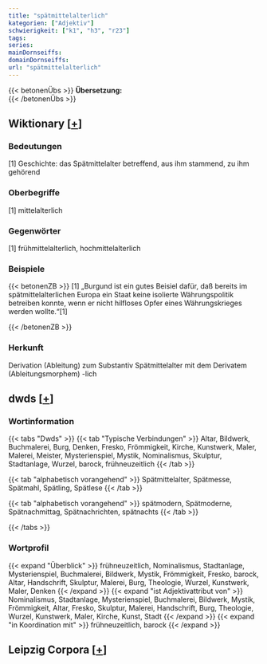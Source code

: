 ```yaml
---
title: "spätmittelalterlich"
kategorien: ["Adjektiv"]
schwierigkeit: ["k1", "h3", "r23"]
tags:
series:
mainDornseiffs:
domainDornseiffs:
url: "spätmittelalterlich"
---
```


{{< betonenÜbs >}}
**Übersetzung:**  
{{< /betonenÜbs >}}

## Wiktionary [[+](https://de.wiktionary.org/wiki/spätmittelalterlich)]

### Bedeutungen
[1] Geschichte: das Spätmittelalter betreffend, aus ihm stammend, zu ihm gehörend  

### Oberbegriffe
[1] mittelalterlich  

### Gegenwörter
[1] frühmittelalterlich, hochmittelalterlich  

### Beispiele
{{< betonenZB >}}
[1] „Burgund ist ein gutes Beisiel dafür, daß bereits im spätmittelalterlichen Europa ein Staat keine isolierte Währungspolitik betreiben konnte, wenn er nicht hilfloses Opfer eines Währungskrieges werden wollte.“[1]  

{{< /betonenZB >}}
### Herkunft
Derivation (Ableitung) zum Substantiv Spätmittelalter mit dem Derivatem (Ableitungsmorphem) -lich  



## dwds [[+](https://www.dwds.de/wb/spätmittelalterlich)]

### Wortinformation
{{< tabs "Dwds" >}}
{{< tab "Typische Verbindungen" >}}
Altar, Bildwerk, Buchmalerei, Burg, Denken, Fresko, Frömmigkeit, Kirche, Kunstwerk, Maler, Malerei, Meister, Mysterienspiel, Mystik, Nominalismus, Skulptur, Stadtanlage, Wurzel, barock, frühneuzeitlich
{{< /tab >}}

{{< tab "alphabetisch vorangehend" >}}
Spätmittelalter, Spätmesse, Spätmahl, Spätling, Spätlese
{{< /tab >}}

{{< tab "alphabetisch vorangehend" >}}
spätmodern, Spätmoderne, Spätnachmittag, Spätnachrichten, spätnachts
{{< /tab >}}

{{< /tabs >}}

### Wortprofil
{{< expand "Überblick" >}} frühneuzeitlich, Nominalismus, Stadtanlage, Mysterienspiel, Buchmalerei, Bildwerk, Mystik, Frömmigkeit, Fresko, barock, Altar, Handschrift, Skulptur, Malerei, Burg, Theologie, Wurzel, Kunstwerk, Maler, Denken {{< /expand >}}
{{< expand "ist Adjektivattribut von" >}} Nominalismus, Stadtanlage, Mysterienspiel, Buchmalerei, Bildwerk, Mystik, Frömmigkeit, Altar, Fresko, Skulptur, Malerei, Handschrift, Burg, Theologie, Wurzel, Kunstwerk, Maler, Kirche, Kunst, Stadt {{< /expand >}}
{{< expand "in Koordination mit" >}} frühneuzeitlich, barock {{< /expand >}}

## Leipzig Corpora [[+](https://corpora.uni-leipzig.de/en/res?word=spätmittelalterlich&corpusId=deu_newscrawl-public_2018)]

